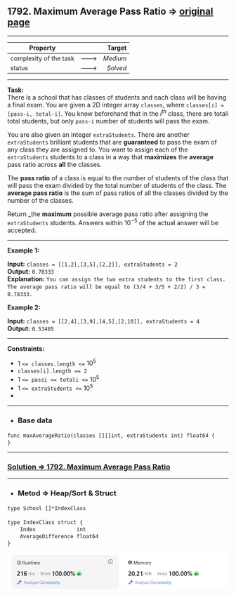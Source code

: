 ## 1792. Maximum Average Pass Ratio => [original page](https://leetcode.com/problems/maximum-average-pass-ratio/description/ "https://leetcode.com/problems/maximum-average-pass-ratio/description/")

---
| Property               |      |   Target |              
|------------------------|:----:|---------:|
| complexity of the task | ---> | _Medium_ |
| status                 | ---> | _Solved_ |

---
**Task:**  
There is a school that has classes of students and each class will be having a final exam. You are given a 2D integer array `classes`, where `classes[i] = [pass-i, total-i]`. You know beforehand that in the $i^{th}$ class, there are totali total students, but only `pass-i` number of students will pass the exam.

You are also given an integer `extraStudents`. There are another `extraStudents` brilliant students that are **guaranteed** to pass the exam of any class they are assigned to. You want to assign each of the `extraStudents` students to a class in a way that **maximizes** the **average** pass ratio across **all** the classes.

The **pass ratio** of a class is equal to the number of students of the class that will pass the exam divided by the total number of students of the class. The **average pass ratio** is the sum of pass ratios of all the classes divided by the number of the classes.

Return _the **maximum** possible average pass ratio after assigning the `extraStudents` students. Answers within $10^{-5}$ of the actual answer will be accepted.

---
**Example 1:**

**Input:** `classes = [[1,2],[3,5],[2,2]], extraStudents = 2`  
**Output:** `0.78333`  
**Explanation:** `You can assign the two extra students to the first class. The average pass ratio will be equal to (3/4 + 3/5 + 2/2) / 3 = 0.78333.`  

**Example 2:**

**Input:** `classes = [[2,4],[3,9],[4,5],[2,10]], extraStudents = 4`  
**Output:** `0.53485`  

---
**Constraints:**

   * $1$ `<= classes.length <=` $10^5$
   * `classes[i].length == 2`
   * $1$ `<= passi <= totali <=` $10^5$
   * $1$ `<= extraStudents <=` $10^5$
   * 
---
* ### Base data

```Golang
func maxAverageRatio(classes [][]int, extraStudents int) float64 {	
}
```

---
### [Solution => 1792. Maximum Average Pass Ratio](https://github.com/Ekvo/Leetcode-problems/blob/main/Leetcode-Problems-List/1792-Maximum-Average-Pass-Ratio/leetcodeonesevenninetwo.go "https://github.com/Ekvo/Leetcode-problems/blob/main/Leetcode-Problems-List/1792-Maximum-Average-Pass-Ratio/leetcodeonesevenninetwo.go")

---
* ### Metod => Heap/Sort & Struct
```Golang
type School []*IndexClass

type IndexClass struct {
	Index             int
	AverageDifference float64
}

```

![submit](https://github.com/Ekvo/Leetcode-problems/blob/main/Leetcode-Problems-Submit-Screenshots/1792_Maximum_Average_Pass_Ratio.jpg)
